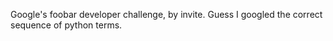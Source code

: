 Google's foobar developer challenge, by invite. Guess I googled the correct sequence of python terms. 
